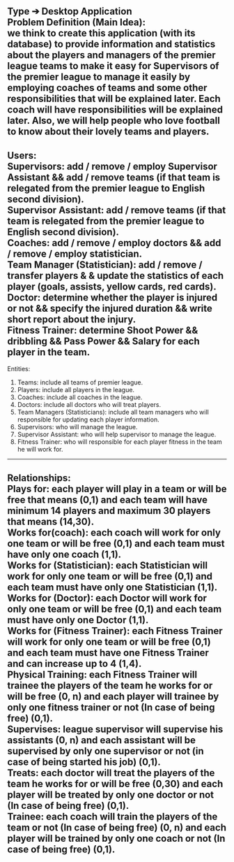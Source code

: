 Type ➔ Desktop Application <br> Problem Definition (Main Idea):<br> we think to create this application (with its database) to provide information and statistics about the players and managers of the premier league teams to make it easy for Supervisors of the premier league to manage it easily by employing coaches of teams and some other responsibilities that will be explained later. Each coach will have responsibilities will be explained later. Also, we will help people who love football to know about their lovely teams and players.
-------------------------------------------------------------------------------------------------------------
Users:<br>
Supervisors: add / remove / employ Supervisor Assistant && add / remove teams (if that team is relegated from the premier league to English second division).<br>
Supervisor Assistant: add / remove teams (if that team is relegated from the premier league to English second division).<br>
Coaches: add / remove / employ doctors && add / remove / employ statistician.<br>
Team Manager (Statistician): add / remove / transfer players & & update the statistics of each player (goals, assists, yellow cards, red cards).<br>
Doctor: determine whether the player is injured or not && specify the injured duration && write short report about the injury.<br>
Fitness Trainer: determine Shoot Power && dribbling && Pass Power && Salary for each player in the team.<br>
------------------------------------------------------------------------------------------------------------
Entities:<br>
1. Teams: include all teams of premier league.
2. Players: include all players in the league.
3. Coaches: include all coaches in the league.
4. Doctors: include all doctors who will treat players.
5. Team Managers (Statisticians): include all team managers who will responsible for updating each player information.
6. Supervisors: who will manage the league.
7. Supervisor Assistant: who will help supervisor to manage the league.
8. Fitness Trainer: who will responsible for each player fitness in the team he will work for.
-----------------------------------------------------------------------------------------
Relationships:<br>
Plays for: each player will play in a team or will be free that means (0,1) and each team will have minimum 14 players and maximum 30 players that means (14,30).<br>
Works for(coach): each coach will work for only one team or will be free (0,1) and each team must have only one coach (1,1).<br>
Works for (Statistician): each Statistician will work for only one team or will be free (0,1) and each team must have only one Statistician (1,1).<br>
Works for (Doctor): each Doctor will work for only one team or will be free (0,1) and each team must have only one Doctor (1,1).<br>
Works for (Fitness Trainer): each Fitness Trainer will work for only one team or will be free (0,1) and each team must have one Fitness Trainer and can increase up to 4 (1,4).<br>
Physical Training: each Fitness Trainer will trainee the players of the team he works for or will be free (0, n) and each player will trainee by only one fitness trainer or not (In case of being free) (0,1).<br>
Supervises: league supervisor will supervise his assistants (0, n) and each assistant will be supervised by only one supervisor or not (in case of being started his job) (0,1).<br>
Treats: each doctor will treat the players of the team he works for or will be free (0,30) and each player will be treated by only one doctor or not (In case of being free) (0,1).<br>
Trainee: each coach will train the players of the team or not (In case of being free) (0, n) and each player will be trained by only one coach or not (In case of being free) (0,1).<br>
-----------------------------------------------------------------------------------------------------
